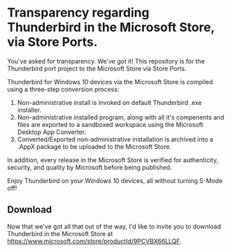 # Transparency regarding Thunderbird in the Microsoft Store, via Store Ports.
You've asked for transparency. We've got it! This repository is for the Thunderbird port project to the Microsoft Store via Store Ports. 

Thunderbird for Windows 10 devices via the Microsoft Store is compiled using a three-step conversion process:
  1. Non-administrative install is invoked on default Thunderbird .exe installer.
  2. Non-administrative installed program, along with all it's compenents and files are exported to a sandboxed workspace using the Microsoft Desktop App Converter.
  3. Converted/Exported non-administrative installation is archived into a .AppX package to be uploaded to the Microsoft Store.
  
In addition, every release in the Microsoft Store is verified for authenticity, security, and quality by Microsoft before being published.

Enjoy Thunderbird on your Windows 10 devices, all without turning S-Mode off!

##  Download
Now that we've got all that out of the way, I'd like to invite you to download Thunderbird in the Microsoft Store at https://www.microsoft.com/store/productId/9PCVBX66LLQF.
